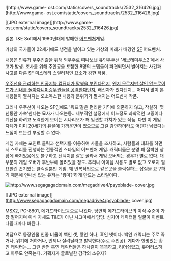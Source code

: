 ![http://www.game-
ost.com/static/covers_soundtracks/2532_316426.jpg](http://www.game-
ost.com/static/covers_soundtracks/2532_316426.jpg)

[[JPG external image]](http://www.game-
ost.com/static/covers_soundtracks/2532_316426.jpg)

일본 T&E Soft에서 1980년대에 발매한
[어드벤처](%EC%96%B4%EB%93%9C%EB%B2%A4%EC%B2%98.md)게임.

가상의 국가들이 22세기에도 냉전을 벌이고 있는 가상의 미래가 배경인 [SF](SF.md) 어드벤처.

내용은 인류가 우주진출을 위해 외우주로 떠나보낸 유인우주선 '세브테미우스2'에서 사고가 발생. 조사를 위해 주인공을 포함한 8명의 스탭들이
파견되면서 벌어지는 사건과 사고를 다룬 SF 미스테리 스릴러적인 요소가 강한 작품.

[우주선을 관리하는 인공지능 컴퓨터가 말썽을 부린다던지](HAL9000.md), [왠지 모르지만 살인 안드로이드가 선내를 돌아다니며승무원들을 공격한다던지](%EB%91%90%EB%B2%88%EC%A7%B8%20%EB%B3%80%EC%A2%85.md), 배신자가
있다던지... 어디서 많이 본 내용들이 펼쳐지는 오소독스한 내용과 분위기가 펼쳐지는 어드벤처 작품.

그러나 우주선이 나오는 SF임에도 '워프'같은 편리한 기믹에 의존하지 않고, 착실히 '몇년동안 가속'한다는 묘사가 나오는등.. 세부적인
설정에서 어느정도 과학적인 고증이나 계산을 하려고 노력한게 보이는 시나리오가 꽤 일견할 가치가 있는 작품. 다만 이 게임 자체가 이미
20세기의 유물에 가까운면이 있으므로 그걸 감안하더라도 어딘가 낡았다는 느낌이 드는건 부정할 수 없다.

게임 자체는 포인트 클릭과 선택지를 이용하여 사물을 조사하고, 사람들과 대화를 하면서 스토리를 진행하는 전통적인 스타일의 어드벤처 게임.
캐릭터들은 분명 꽤 절박한 상황에 빠져있음에도 불구하고 선택지를 잘못 골라서 게임 오버되는 경우가 별로 없다. 대부분의 게임 오버가 후반부에
몰려있을 정도. 추리나 아이템 사용도 별로 없고 오로지 필요한건 끈기있는 클릭질뿐인 게임. 꽤 반복작업으로 같은곳을 클릭질하는 삽질을
요구하기 때문에 인내심 없는 유저는 '뭥미?'하게 만드는 스타일이다.

![http://www.segagagadomain.com/megadrive4/psyoblade-
cover.jpg](http://www.segagagadomain.com/megadrive4/psyoblade-cover.jpg)

[[JPG external image]](http://www.segagagadomain.com/megadrive4/psyoblade-
cover.jpg)

  
MSX2, PC-8801, 메가드라이브등으로 나왔다. 당연히 메가드라이브의 이식 수준이 가장 떨어지며 이식 자체도 T&E가 아닌 시그마에서
담당. 심지어 캐릭터들 얼굴이 이벤트 나올때마다 바뀐다.

여담으로 등장인물 인종 비율이 백인 셋, 황인 하나, 흑인 넷이다. 백인 캐릭터는 주로 죽거나, 위기에 처하거나, 언제나 살려달라고
발악한다(주로 주인공). 게다가 한명있는 황인 캐릭터는... 그런 반면 흑인 캐릭터들은 하나같이 똑똑하고, 리더쉽있고, 유머러스하고 아무도
안죽는다. 기획자가 글로벌한 감각의 소유자?

